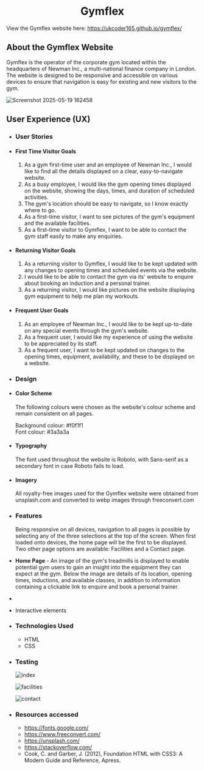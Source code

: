 <h1 align="center">Gymflex</h1>

View the Gymflex website here: https://ukcoder165.github.io/gymflex/

## About the Gymflex Website
Gymflex is the operator of the corporate gym located within the headquarters of Newman Inc.,
a multi-national finance company in London. The website is designed to be responsive and accessible on various
devices to ensure that navigation is easy for existing and new visitors to the gym.

![Screenshot 2025-05-19 162458](https://github.com/user-attachments/assets/29c961da-2540-4fd1-8030-0a72ffe67d2d)





## User Experience (UX)


-  ### User Stories
 
- #### First Time Visitor Goals  
  	  
  1. As a gym first-time user and an employee of Newman Inc., I would like to find all the details displayed on a clear, easy-to-navigate website.   
  2. As a busy employee, I would like the gym opening times displayed on the website, showing the days, times, and duration of scheduled activities.  
  3. The gym's location should be easy to navigate, so I know exactly where to go.  
  4. As a first-time visitor, I want to see pictures of the gym's equipment and the available facilities.  
  5. As a first-time visitor to Gymflex, I want to be able to contact the gym staff easily to make any enquiries.  


- #### Returning Visitor Goals
  1. As a returning visitor to Gymflex, I would like to be kept updated with any changes to opening times and scheduled events via the website.
  2. I would like to be able to contact the gym via its' website to enquire about booking an induction and a personal trainer.
  3. As a returning visitor, I would like pictures on the website displaying gym equipment to help me plan my workouts.
		  

- #### Frequent User Goals
  1. As an employee of Newman Inc., I would like to be kept up-to-date on any special events through the gym's website.
  2. As a frequent user, I would like my experience of using the website to be appreciated by its staff.
  3. As a frequent user, I want to be kept updated on changes to the opening times, equipment, availability, and these
		  to be displayed on a website.
		  

    
 -  ### Design

  
   - #### Color Scheme
     The following colours were chosen as the website's colour scheme and remain consistent on all pages.

       Background colour: #f0f1f1  
       Font colour: #3a3a3a
		  	  
   - #### Typography
     The font used throughout the website is Roboto, with Sans-serif as a secondary font in case Roboto fails to load.

   - #### Imagery
     All royalty-free images used for the Gymflex website were obtained from unsplash.com and converted to webp images through freeconvert.com

 - ### Features

    Being responsive on all devices, navigation to all pages is possible by selecting any of the three selections at the top of the screen. When first loaded onto devices, the home page will be the first to be displayed. Two other page options are available: Facilities and a Contact page.  

- **Home Page** - An image of the gym's treadmills is displayed to enable potential gym users to gain an insight into the equipment they can expect at the gym. Below the image are details of its location, opening times, inductions, and available classes, in addition to information containing a clickable link to enquire and book a personal trainer.
 -  
 -  Interactive elements
 
 
- ### Technologies Used
 
  - HTML
  - CSS


- ### Testing
   
   ![index](https://github.com/user-attachments/assets/a6e36285-8bf1-44bd-8fab-77e2459af388)

   ![facilities](https://github.com/user-attachments/assets/cb0d4f57-c3ec-4aa3-b692-fb4b4c5f6dd3)

   ![contact](https://github.com/user-attachments/assets/dc1891ac-de6a-44c6-bc05-7551b06d777f)









 
- ### Resources accessed
  - https://fonts.google.com/  
  - https://www.freeconvert.com/  
  - https://unsplash.com/  
  - https://stackoverflow.com/  
  - Cook, C. and Garber, J. (2012), Foundation HTML with CSS3: A Modern Guide and Reference, Apress.
 
 
 
 








